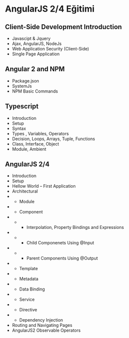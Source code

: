 # AngularJS 2/4 Eğitimi

## Client-Side Development Introduction

- Javascipt & Jquery
- Ajax, AngularJS, NodeJs
- Web Application Security (Client-Side)
- Single Page Application

## Angular 2 and NPM

- Package.json
- SystemJs
- NPM Basic Commands

## Typescript

- Introduction
- Setup
- Syntax
- Types , Variables, Operators
- Decision, Loops, Arrays, Tuple, Functions
- Class, Interface, Object
- Module, Ambient

## AngularJS 2/4

- Introduction
- Setup
- Hellow World – First Application
- Architectural
- - Module
- - Component
- - - Interpolation, Property Bindings and Expressions
- - - Child Componenets Using @Input
- - - Parent Components Using @Output
- - Template
- - Metadata
- - Data Binding
- - Service
- - Directive
- - Dependency Injection
- Routing and Navigating Pages
- AngularJS2 Observable Operators
